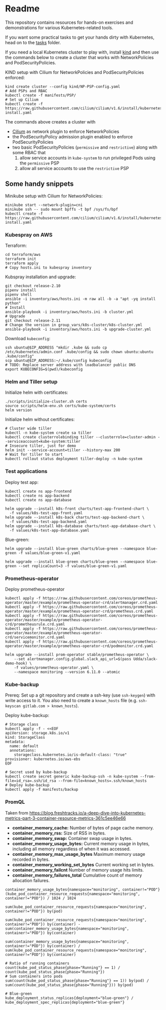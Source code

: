 # Readme

This repository contains resources for hands-on exercises and demonstrations for various Kubernetes-related tools.

If you want some practical tasks to get your hands dirty with Kubernetes, head on to the [tasks](tasks) folder.

If you need a local Kubernetes cluster to play with, install [kind](https://github.com/kubernetes-sigs/kind) and then use the commands below to create a cluster that works with NetworkPolicies and PodSecurityPolicies.

KIND setup with Cilium for NetworkPolicies and PodSecurityPolicies enforced:
```shell
kind create cluster --config kind/NP-PSP-config.yaml
# Add PSPs and RBAC
kubectl create -f manifests/PSP/
# Set up Cilium
kubectl create -f https://raw.githubusercontent.com/cilium/cilium/v1.6/install/kubernetes/quick-install.yaml
```

The commands above creates a cluster with

- [Cilium](https://cilium.io/) as network plugin to enforce NetworkPolicies
- the PodSecurityPolicy admission plugin enabled to enforce PodSecurityPolicies
- two basic PodSecurityPolicies (`permissive` and `restrictive`) along with some RBAC that
  1. allow service accounts in `kube-system` to run privileged Pods using the `permissive` PSP
  2. allow all service accounts to use the `restrictive` PSP

## Some handy snippets

Minikube setup with Cilium for NetworkPolicies:
```shell
minikube start --network-plugin=cni
minikube ssh -- sudo mount bpffs -t bpf /sys/fs/bpf
kubectl create -f https://raw.githubusercontent.com/cilium/cilium/v1.6/install/kubernetes/quick-install.yaml
```

### Kubespray on AWS

Terraform:
```shell
cd terraform/aws
terraform init
terraform apply
# Copy hosts.ini to kubespray inventory
```

Kubspray installation and upgrade:
```shell
git checkout release-2.10
pipenv install
pipenv shell
ansible -i inventory/aws/hosts.ini -m raw all -b -a "apt -yq install python"
# Install
ansible-playbook -i inventory/aws/hosts.ini -b cluster.yml
# Upgrade
git checkout release-2.11
# Change the version in group_vars/k8s-cluster/k8s-cluster.yml
ansible-playbook -i inventory/aws/hosts.ini -b upgrade-cluster.yml
```

Download `kubeconfig`:
```shell
ssh ubuntu@$IP_ADDRESS "mkdir .kube && sudo cp /etc/kubernetes/admin.conf .kube/config && sudo chown ubuntu:ubuntu .kube/config"
scp ubuntu@$IP_ADDRESS:~/.kube/config kubeconfig
# TODO: Replace server address with loadbalancer public DNS
export KUBECONFIG=$(pwd)/kubeconfig
```

### Helm and Tiller setup

Initialize helm with certificates:
```shell
./scripts/initialize-cluster.sh certs
source scripts/helm-env.sh certs/kube-system/certs
helm version
```

Initialize helm without certificates:
```shell
# Cluster wide tiller
kubectl -n kube-system create sa tiller
kubectl create clusterrolebinding tiller --clusterrole=cluster-admin --serviceaccount=kube-system:tiller
# Insecure tiller, just for demo
helm init --service-account=tiller --history-max 200
# Wait for tiller to start
kubectl rollout status deployment tiller-deploy -n kube-system
```

### Test applications

Deploy test app:
```shell
kubectl create ns app-frontend
kubectl create ns app-backend
kubectl create ns app-database

helm upgrade --install k8s-front charts/test-app-frontend-chart \
  -f values/k8s-test-app-front.yaml
helm upgrade --install k8s-back charts/test-app-backend-chart \
  -f values/k8s-test-app-backend.yaml
helm upgrade --install k8s-database charts/test-app-database-chart \
  -f values/k8s-test-app-database.yaml
```

Blue-green:
```shell
helm upgrade --install blue-green charts/blue-green --namespace blue-green -f values/blue-green-v1.yaml

helm upgrade --install blue-green charts/blue-green --namespace blue-green --set replicaCount=3 -f values/blue-green-v1.yaml
```

### Prometheus-operator

Deploy prometheus-operator
```shell
kubectl apply -f https://raw.githubusercontent.com/coreos/prometheus-operator/master/example/prometheus-operator-crd/alertmanager.crd.yaml
kubectl apply -f https://raw.githubusercontent.com/coreos/prometheus-operator/master/example/prometheus-operator-crd/prometheus.crd.yaml
kubectl apply -f https://raw.githubusercontent.com/coreos/prometheus-operator/master/example/prometheus-operator-crd/prometheusrule.crd.yaml
kubectl apply -f https://raw.githubusercontent.com/coreos/prometheus-operator/master/example/prometheus-operator-crd/servicemonitor.crd.yaml
kubectl apply -f https://raw.githubusercontent.com/coreos/prometheus-operator/master/example/prometheus-operator-crd/podmonitor.crd.yaml

helm upgrade --install prom-operator stable/prometheus-operator \
    --set alertmanager.config.global.slack_api_url=$(pass Udda/slack-demo-hook) \
    -f values/prometheus-operator.yaml \
    --namespace monitoring --version 6.11.0 --atomic
```

### Kube-backup

Prereq: Set up a git repository and create a ssh-key (use `ssh-keygen`) with write access to it.
You also need to create a `known_hosts` file (e.g. `ssh-keyscan gitlab.com > known_hosts`).

Deploy kube-backup:
```shell
# Storage class
kubectl apply -f - <<EOF
apiVersion: storage.k8s.io/v1
kind: StorageClass
metadata:
  name: default
  annotations:
    storageclass.kubernetes.io/is-default-class: "true"
provisioner: kubernetes.io/aws-ebs
EOF

# Secret used by kube-backup
kubectl create secret generic kube-backup-ssh -n kube-system --from-file=id_rsa=.ssh/id_rsa --from-file=known_hosts=.ssh/known_hosts
# Deploy kube-backup
kubectl apply -f manifests/backup
```

### PromQL

Taken from https://blog.freshtracks.io/a-deep-dive-into-kubernetes-metrics-part-3-container-resource-metrics-361c5ee46e66

- **container_memory_cache:** Number of bytes of page cache memory.
- **container_memory_rss:** Size of RSS in bytes.
- **container_memory_swap:** Container swap usage in bytes.
- **container_memory_usage_bytes:** Current memory usage in bytes, including all memory regardless of when it was accessed.
- **container_memory_max_usage_bytes** Maximum memory usage recorded in bytes.
- **container_memory_working_set_bytes** Current working set in bytes.
- **container_memory_failcnt** Number of memory usage hits limits.
- **container_memory_failures_total** Cumulative count of memory allocation failures.

```
container_memory_usage_bytes{namespace="monitoring", container!="POD"}
(kube_pod_container_resource_requests{namespace="monitoring", container!="POD"}) / 1024 / 1024

sum(kube_pod_container_resource_requests{namespace="monitoring", container!="POD"}) by(pod)

sum(kube_pod_container_resource_requests{namespace="monitoring", container!="POD"}) by(container) - sum(container_memory_usage_bytes{namespace="monitoring", container!="POD"}) by(container)

sum(container_memory_usage_bytes{namespace="monitoring", container!="POD"}) by(container) / sum(kube_pod_container_resource_requests{namespace="monitoring", container!="POD"}) by(container)

# Ratio of running containers
count(kube_pod_status_phase{phase="Running"} == 1) / count(kube_pod_status_phase{phase="Running"})
# Sum containers into pods
sum(count(kube_pod_status_phase{phase="Running"} == 1)) by(pod) / sum(count(kube_pod_status_phase{phase="Running"})) by(pod)

# Blue-green
kube_deployment_status_replicas{deployment="blue-green"} / kube_deployment_spec_replicas{deployment="blue-green"}
```

